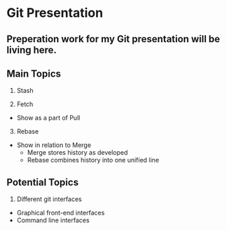 # Git Presentation

Preperation work for my Git presentation will be living here.
---

## Main Topics

1. Stash

2. Fetch
  - Show as a part of Pull

3. Rebase
  - Show in relation to Merge
    - Merge stores history as developed
    - Rebase combines history into one unified line

## Potential Topics

1. Different git interfaces
  - Graphical front-end interfaces
  - Command line interfaces

